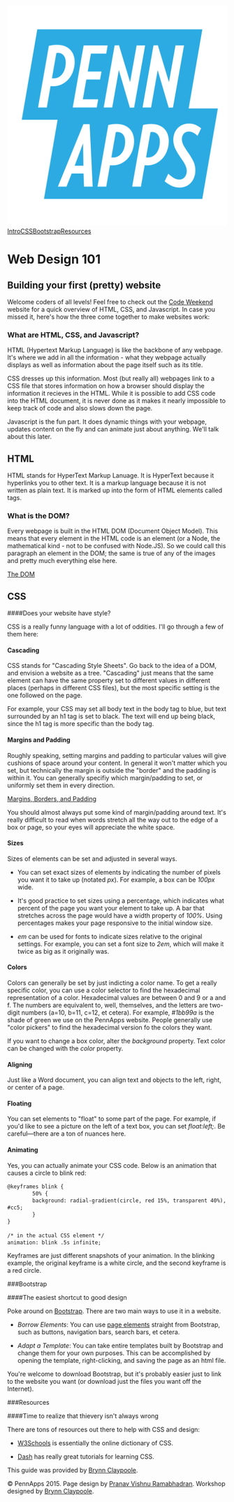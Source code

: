 <div class="hidden"><meta property="og:image" content="http://2015s.pennapps.com/assets/images/logo.png"><link rel="shortcut icon" href="http://2015s.pennapps.com/assets/images/logo.png"><link rel="stylesheet" href="assets/css/global.css"><link rel="stylesheet" href="http://netdna.bootstrapcdn.com/font-awesome/4.0.3/css/font-awesome.css"><link rel="stylesheet" href='http://fonts.googleapis.com/css?family=Open+Sans:300italic,400italic,600italic,700italic,400,300,600,700' type='text/css'></div><div class="nav-items"><a href="index.html"><img src="assets/img/logo.svg"></a><a href="#web-design-101" class="nav-item">Intro</a><a href="#css" class="nav-item">CSS</a><a href="#bootstrap" class="nav-item">Bootstrap</a><a href="#resources" class="nav-item">Resources</a></div>

Web Design 101 <a id="setup-section"></a>
============
Building your first (pretty) website
--------------------------

Welcome coders of all levels! Feel free to check out the [Code Weekend](dinphil.github.io/code-weekend) website for a quick overview of HTML, CSS, and Javascript. In case you missed it, here's how the three come together to make websites work:

### What are HTML, CSS, and Javascript?

HTML (Hypertext Markup Language) is like the backbone of any webpage. It's where we add in all the information - what they webpage actually displays as well as information about the page itself such as its title.

CSS dresses up this information. Most (but really all) webpages link to a CSS file that stores information on how a browser should display the information it recieves in the HTML. While it is possible to add CSS code into the HTML document, it is never done as it makes it nearly impossible to keep track of code and also slows down the page.

Javascript is the fun part. It does dynamic things with your webpage, updates content on the fly and can animate just about anything. We'll talk about this later.

HTML 
-------------------------

HTML stands for HyperText Markup Lanuage. It is HyperText because it hyperlinks you to other text. It is a markup language because it is not written as plain text. It is marked up into the form of HTML elements called tags.

### What is the DOM?

Every webpage is built in the HTML DOM (Document Object Model). This means that every element in the HTML code is an element (or a Node, the mathematical kind - not to be confused with Node.JS). So we could call this paragraph an element in the DOM; the same is true of any of the images and pretty much everything else here.

[The DOM](http://courses.cs.washington.edu/courses/cse190m/07sp/lectures/slides/images/dom_tree.gif)


CSS
------------------------------------
####Does your website have style?


CSS is a really funny language with a lot of oddities. I'll go through a few of them here:

#### Cascading

CSS stands for "Cascading Style Sheets". Go back to the idea of a DOM, and envision a website as a tree. "Cascading" just means that the same element can have the same property set to different values in different places (perhaps in different CSS files), but the most specific setting is the one followed on the page.

For example, your CSS may set all body text in the body tag to blue, but text surrounded by an h1 tag is set to black. The text will end up being black, since the h1 tag is more specific than the body tag.

#### Margins and Padding

Roughly speaking, setting margins and padding to particular values will give cushions of space around your content. In general it won't matter which you set, but technically the margin is outside the "border" and the padding is within it. You can generally specifiy which margin/padding to set, or uniformly set them in every direction.

[Margins, Borders, and Padding](http://i.stack.imgur.com/PeSIJ.gif)

You should almost always put some kind of margin/padding around text. It's really difficult to read when words stretch all the way out to the edge of a box or page, so your eyes will appreciate the white space.

#### Sizes

Sizes of elements can be set and adjusted in several ways.

- You can set exact sizes of elements by indicating the number of pixels you want it to take up (notated _px_). For example, a box can be _100px_ wide.

- It's good practice to set sizes using a percentage, which indicates what percent of the page you want your element to take up. A bar that stretches across the page would have a width property of _100%_. Using percentages makes your page responsive to the initial window size.

- _em_ can be used for fonts to indicate sizes relative to the original settings. For example, you can set a font size to _2em_, which will make it twice as big as it originally was.

#### Colors

Colors can generally be set by just indicting a color name. To get a really specific color, you can use a color selector to find the hexadecimal representation of a color. Hexadecimal values are between 0 and 9 or a and f. The numbers are equivalent to, well, themselves, and the letters are two-digit numbers (a=10, b=11, c=12, et cetera). For example, _#1bb99a_ is the shade of green we use on the PennApps website. People generally use "color pickers" to find the hexadecimal version fo the colors they want.

If you want to change a box color, alter the _background_ property. Text color can be changed with the _color_ property.

#### Aligning

Just like a Word document, you can align text and objects to the left, right, or center of a page. 

#### Floating

You can set elements to "float" to some part of the page. For example, if you'd like to see a picture on the left of a text box, you can set _float:left;_. Be careful—there are a ton of nuances here.

#### Animating

Yes, you can actually animate your CSS code. Below is an animation that causes a circle to blink red:

    @keyframes blink {
    		50% {
    		background: radial-gradient(circle, red 15%, transparent 40%), #cc5;
    		}
    }

    /* in the actual CSS element */
    animation: blink .5s infinite;

Keyframes are just different snapshots of your animation. In the blinking example, the original keyframe is a white circle, and the second keyframe is a red circle.

###Bootstrap

####The easiest shortcut to good design


Poke around on [Bootstrap](http://getbootstrap.com/). There are two main ways to use it in a website.

- _Borrow Elements_: You can use [page elements](http://getbootstrap.com/components/) straight from Bootstrap, such as buttons, navigation bars, search bars, et cetera. 

- _Adapt a Template_: You can take entire templates built by Bootstrap and change them for your own purposes. This can be accomplished by opening the template, right-clicking, and saving the page as an html file.

You're welcome to download Bootstrap, but it's probably easier just to link to the website you want (or download just the files you want off the Internet).

###Resources

####Time to realize that thievery isn't always wrong

There are tons of resources out there to help with CSS and design:

- [W3Schools](http://www.w3schools.com/) is essentially the online dictionary of CSS.

- [Dash](https://dash.generalassemb.ly) has really great tutorials for learning CSS.




This guide was provided by [Brynn Claypoole](http://github.com/bclay/).

<div class="footer"><p>&copy; PennApps 2015. Page design by <a href="http://pvrnav.com">Pranav Vishnu Ramabhadran</a>. Workshop designed by <a href="http://github.com/bclay/">Brynn Claypoole</a>.</div>

<script src="http://code.jquery.com/jquery-1.11.0.min.js"></script>
<script src="assets/js/FlowType.js"></script>
<script type="text/javascript">
    $('body').flowtype({
        minimum   : 500,
        maximum   : 1000,
        minFont   : 16,
        maxFont   : 65,
        fontRatio : 40
    });
</script>